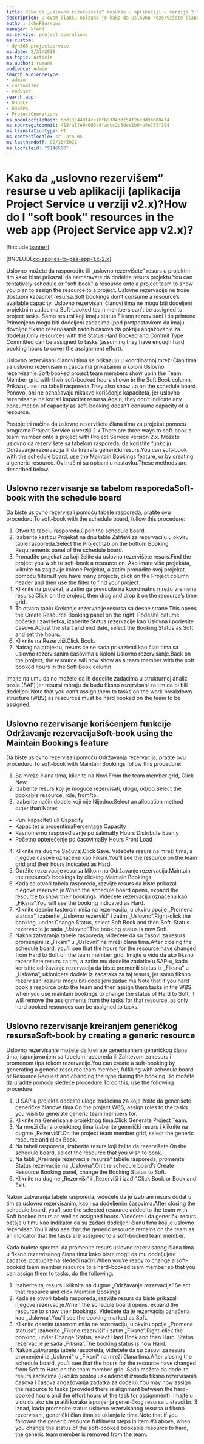 ```yaml
---
title: Kako da „uslovno rezervišete“ resurse u aplikaciji u verziji 2.x?
description: U ovom članku opisano je kako da uslovno rezervišete članove projektnog tima uz pomoć programa Project Service.
author: JohnPBurrows
manager: kfend
ms.service: project-operations
ms.custom:
- dyn365-projectservice
ms.date: 8/21/2018
ms.topic: article
ms.author: rumant
audience: Admin
search.audienceType:
- admin
- customizer
- enduser
search.app:
- D365CE
- D365PS
- ProjectOperations
ms.openlocfilehash: 6bd13c448f4ce16fb93843df54f26cdd9bb884f4
ms.sourcegitcommit: 418fa1fe9d605b8faccc2d5dee1b04b4e753f194
ms.translationtype: HT
ms.contentlocale: sr-Latn-RS
ms.lasthandoff: 02/10/2021
ms.locfileid: "5146500"
---
```

# <a name="how-do-i-soft-book-resources-in-the-web-app-project-service-app-v2x"></a><span data-ttu-id="335af-103">Kako da „uslovno rezervišem“ resurse u veb aplikaciji (aplikacija Project Service u verziji v2.x)?</span><span class="sxs-lookup"><span data-stu-id="335af-103">How do I "soft book" resources in the web app (Project Service app v2.x)?</span></span>

[!include [banner](../includes/psa-now-project-operations.md)]

[!INCLUDE[cc-applies-to-psa-app-1.x-2.x](../includes/cc-applies-to-psa-app-1x-2x.md)]

<span data-ttu-id="335af-104">Uslovno možete da rasporedite ili „uslovno rezervišete“ resurs u projektni tim kako biste prikazali da nameravate da dodelite resurs projektu.</span><span class="sxs-lookup"><span data-stu-id="335af-104">You can tentatively schedule or "soft book" a resource onto a project team to show you plan to assign the resource to a project.</span></span> <span data-ttu-id="335af-105">Uslovne rezervacije ne troše dostupni kapacitet resursa.</span><span class="sxs-lookup"><span data-stu-id="335af-105">Soft bookings don’t consume a resource’s available capacity.</span></span> <span data-ttu-id="335af-106">Uslovno rezervisani članovi tima ne mogu biti dodeljeni projektnim zadacima.</span><span class="sxs-lookup"><span data-stu-id="335af-106">Soft-booked team members can’t be assigned to project tasks.</span></span> <span data-ttu-id="335af-107">Samo resursi koji imaju status Fiksno rezervisani i tip primene Primenjeno mogu biti dodeljeni zadacima (pod pretpostavkom da imaju dovoljno fiksno rezervisanih radnih časova da pokriju angažovanje za dodelu).</span><span class="sxs-lookup"><span data-stu-id="335af-107">Only resources with the Status Hard Booked and Commit Type Committed can be assigned to tasks (assuming they have enough hard booking hours to cover the assignment effort).</span></span>

<span data-ttu-id="335af-108">Uslovno rezervisani članovi tima se prikazuju u koordinatnoj mreži Član tima sa uslovno rezervisanim časovima prikazanim u koloni Uslovno rezervisanje.</span><span class="sxs-lookup"><span data-stu-id="335af-108">Soft-booked project team members show up in the Team Member grid with their soft-booked hours shown in the Soft Book column.</span></span> <span data-ttu-id="335af-109">Prikazuju se i na tabeli rasporeda.</span><span class="sxs-lookup"><span data-stu-id="335af-109">They also show up on the schedule board.</span></span> <span data-ttu-id="335af-110">Ponovo, oni ne označavaju nikakvo korišćenje kapaciteta, jer uslovno rezervisanje ne koristi kapacitet resursa.</span><span class="sxs-lookup"><span data-stu-id="335af-110">Again, they don’t indicate any consumption of capacity as soft-booking doesn’t consume capacity of a resource.</span></span>

<span data-ttu-id="335af-111">Postoje tri načina da uslovno rezervišete člana tima za projekat pomoću programa Project Service u verziji 2.x.</span><span class="sxs-lookup"><span data-stu-id="335af-111">There are three ways to soft-book a team member onto a project with Project Service version 2.x.</span></span> <span data-ttu-id="335af-112">Možete uslovno da rezervišete sa tabelom rasporeda, da koristite funkciju Održavanje rezervacija ili da kreirate generički resurs.</span><span class="sxs-lookup"><span data-stu-id="335af-112">You can soft-book with the schedule board, use the Maintain Bookings feature, or by creating a generic resource.</span></span> <span data-ttu-id="335af-113">Ovi načini su opisani u nastavku.</span><span class="sxs-lookup"><span data-stu-id="335af-113">These methods are described below.</span></span>

## <a name="soft-book-with-the-schedule-board"></a><span data-ttu-id="335af-114">Uslovno rezervisanje sa tabelom rasporeda</span><span class="sxs-lookup"><span data-stu-id="335af-114">Soft-book with the schedule board</span></span>

<span data-ttu-id="335af-115">Da biste uslovno rezervisali pomoću tabele rasporeda, pratite ovu proceduru:</span><span class="sxs-lookup"><span data-stu-id="335af-115">To soft-book with the schedule board, follow this procedure:</span></span> 
1. <span data-ttu-id="335af-116">Otvorite tabelu rasporeda.</span><span class="sxs-lookup"><span data-stu-id="335af-116">Open the schedule board.</span></span>
2. <span data-ttu-id="335af-117">Izaberite karticu Projekat na dnu table Zahtevi za rezervaciju u okviru table rasporeda.</span><span class="sxs-lookup"><span data-stu-id="335af-117">Select the Project tab on the bottom Booking Requirements panel of the schedule board.</span></span>
3. <span data-ttu-id="335af-118">Pronađite projekat za koji želite da uslovno rezervišete resurs.</span><span class="sxs-lookup"><span data-stu-id="335af-118">Find the project you wish to soft-book a resource on.</span></span> <span data-ttu-id="335af-119">Ako imate više projekata, kliknite na zaglavlje kolone Projekat, a zatim pronađite svoj projekat pomoću filtera.</span><span class="sxs-lookup"><span data-stu-id="335af-119">If you have many projects, click on the Project column header and then use the filter to find your project.</span></span>
4. <span data-ttu-id="335af-120">Kliknite na projekat, a zatim ga prevucite na koordinatnu mrežu vremena resursa.</span><span class="sxs-lookup"><span data-stu-id="335af-120">Click on the project, then drag and drop it on the resource’s time grid.</span></span>
5. <span data-ttu-id="335af-121">To otvara tablu Kreiranje rezervacije resursa sa desne strane.</span><span class="sxs-lookup"><span data-stu-id="335af-121">This opens the Create Resource Booking panel on the right.</span></span> <span data-ttu-id="335af-122">Podesite datume početka i završetka, izaberite Status rezervacije kao Uslovna i podesite časove.</span><span class="sxs-lookup"><span data-stu-id="335af-122">Adjust the start and end date, select the Booking Status as Soft and set the hours.</span></span> 
6. <span data-ttu-id="335af-123">Kliknite na Rezerviši.</span><span class="sxs-lookup"><span data-stu-id="335af-123">Click Book.</span></span>
7. <span data-ttu-id="335af-124">Natrag na projektu, resurs će se sada prikazivati kao član tima sa uslovno rezervisanim časovima u koloni Uslovno rezervisanje.</span><span class="sxs-lookup"><span data-stu-id="335af-124">Back on the project, the resource will now show as a team member with the soft booked hours in the Soft Book column.</span></span>

<span data-ttu-id="335af-125">Imajte na umu da ne možete da ih dodelite zadacima u strukturnoj analizi posla (SAP) jer resursi moraju da budu fiksno rezervisani za tim da bi bili dodeljeni.</span><span class="sxs-lookup"><span data-stu-id="335af-125">Note that you can’t assign them to tasks on the work breakdown structure (WBS) as resources must be hard booked on the team to be assigned.</span></span>

## <a name="soft-book-using-the-maintain-bookings-feature"></a><span data-ttu-id="335af-126">Uslovno rezervisanje korišćenjem funkcije Održavanje rezervacija</span><span class="sxs-lookup"><span data-stu-id="335af-126">Soft-book using the Maintain Bookings feature</span></span>

<span data-ttu-id="335af-127">Da biste uslovno rezervisali pomoću Održavanja rezervacija, pratite ovu proceduru:</span><span class="sxs-lookup"><span data-stu-id="335af-127">To soft-book with Maintain Bookings follow this procedure:</span></span>
1. <span data-ttu-id="335af-128">Sa mreže člana tima, kliknite na Novi.</span><span class="sxs-lookup"><span data-stu-id="335af-128">From the team member grid, Click New.</span></span>
2. <span data-ttu-id="335af-129">Izaberite resurs koji je moguće rezervisati, ulogu, od/do.</span><span class="sxs-lookup"><span data-stu-id="335af-129">Select the bookable resource, role, from/to.</span></span>
3. <span data-ttu-id="335af-130">Izaberite način dodele koji nije Nijedno:</span><span class="sxs-lookup"><span data-stu-id="335af-130">Select an allocation method other than None:</span></span>
- <span data-ttu-id="335af-131">Puni kapacitet</span><span class="sxs-lookup"><span data-stu-id="335af-131">Full Capacity</span></span>
- <span data-ttu-id="335af-132">Kapacitet u procentima</span><span class="sxs-lookup"><span data-stu-id="335af-132">Percentage Capacity</span></span>
- <span data-ttu-id="335af-133">Ravnomerno raspoređivanje po satima</span><span class="sxs-lookup"><span data-stu-id="335af-133">By Hours Distribute Evenly</span></span>
- <span data-ttu-id="335af-134">Početno opterećenje po časovima</span><span class="sxs-lookup"><span data-stu-id="335af-134">By Hours Front Load</span></span>
4. <span data-ttu-id="335af-135">Kliknite na dugme Sačuvaj.</span><span class="sxs-lookup"><span data-stu-id="335af-135">Click Save.</span></span> <span data-ttu-id="335af-136">Videćete resurs na mreži tima, a njegove časove označene kao Fiksni.</span><span class="sxs-lookup"><span data-stu-id="335af-136">You’ll see the resource on the team grid and their hours indicated as Hard.</span></span>
5. <span data-ttu-id="335af-137">Održite rezervacije resursa klikom na Održavanje rezervacija.</span><span class="sxs-lookup"><span data-stu-id="335af-137">Maintain the resource’s bookings by clicking Maintain Bookings.</span></span>
6. <span data-ttu-id="335af-138">Kada se otvori tabela rasporeda, razvijte resurs da biste prikazali njegove rezervacije.</span><span class="sxs-lookup"><span data-stu-id="335af-138">When the schedule board opens, expand the resource to show their bookings.</span></span> <span data-ttu-id="335af-139">Videćete rezervaciju označenu kao „Fiksna“.</span><span class="sxs-lookup"><span data-stu-id="335af-139">You will see the booking indicated as Hard.</span></span>
7. <span data-ttu-id="335af-140">Kliknite desnim tasterom miša na rezervaciju, u okviru opcije „Promena statusa“, izaberite „Uslovno rezerviši“ i zatim „Uslovno“.</span><span class="sxs-lookup"><span data-stu-id="335af-140">Right-click the booking, under Change Status, select Soft Book and then Soft.</span></span> <span data-ttu-id="335af-141">Status rezervacije je sada „Uslovno“.</span><span class="sxs-lookup"><span data-stu-id="335af-141">The booking status is now Soft.</span></span>
8. <span data-ttu-id="335af-142">Nakon zatvaranja tabele rasporeda, videćete da su časovi za resurs promenjeni iz „Fiksni“ u „Uslovni“ na mreži člana tima.</span><span class="sxs-lookup"><span data-stu-id="335af-142">After closing the schedule board, you’ll see that the hours for the resource have changed from Hard to Soft on the team member grid.</span></span>
<span data-ttu-id="335af-143">Imajte u vidu da ako fiksno rezervišete resurs za tim, a zatim mu dodelite zadatke u SAP-u, kada koristite održavanje rezervacija da biste promenili status iz „Fiksna“ u „Uslovna“, uklonićete dodele iz zadataka za taj resurs, jer samo fiksno rezervisani resursi mogu biti dodeljeni zadacima.</span><span class="sxs-lookup"><span data-stu-id="335af-143">Note that if you hard book a resource onto the team and then assign them tasks in the WBS, when you use maintain bookings to change the status of Hard to Soft, it will remove the assignments from the tasks for that resource, as only hard booked resources can be assigned to tasks.</span></span>

## <a name="soft-book-by-creating-a-generic-resource"></a><span data-ttu-id="335af-144">Uslovno rezervisanje kreiranjem generičkog resursa</span><span class="sxs-lookup"><span data-stu-id="335af-144">Soft-book by creating a generic resource</span></span>

<span data-ttu-id="335af-145">Uslovno rezervisanje možete da kreirate generisanjem generičkog člana tima, ispunjavanjem sa tabelom rasporeda ili Zahtevom za resurs i promenom tipa tokom rezervacije.</span><span class="sxs-lookup"><span data-stu-id="335af-145">You can create a soft-booking by generating a generic resource team member, fulfilling with schedule board or Resource Request and changing the type during the booking.</span></span>
<span data-ttu-id="335af-146">To možete da uradite pomoću sledeće procedure:</span><span class="sxs-lookup"><span data-stu-id="335af-146">To do this, use the following procedure:</span></span>

1. <span data-ttu-id="335af-147">U SAP-u projekta dodelite uloge zadacima za koje želite da generišete generičke članove tima.</span><span class="sxs-lookup"><span data-stu-id="335af-147">On the project WBS, assign roles to the tasks you wish to generate generic team members for.</span></span>
2. <span data-ttu-id="335af-148">Kliknite na Generisanje projektnog tima.</span><span class="sxs-lookup"><span data-stu-id="335af-148">Click Generate Project Team.</span></span>
3. <span data-ttu-id="335af-149">Na mreži člana projektnog tima izaberite generički resurs i kliknite na dugme „Rezerviši“.</span><span class="sxs-lookup"><span data-stu-id="335af-149">On the project team member grid, select the generic resource and click Book.</span></span>
4. <span data-ttu-id="335af-150">Na tabeli rasporeda, izaberite resurs koji želite da rezervišete.</span><span class="sxs-lookup"><span data-stu-id="335af-150">On the schedule board, select the resource that you wish to book.</span></span>
5. <span data-ttu-id="335af-151">Na tabli „Kreiranje rezervacije resursa“ tabele rasporeda, promenite Status rezervacije na „Uslovna“.</span><span class="sxs-lookup"><span data-stu-id="335af-151">On the schedule board’s Create Resource Booking panel, change the Booking Status to Soft.</span></span>
6. <span data-ttu-id="335af-152">Kliknite na dugme „Rezerviši“ i „Rezerviši i izađi“.</span><span class="sxs-lookup"><span data-stu-id="335af-152">Click Book or Book and Exit.</span></span>

<span data-ttu-id="335af-153">Nakon zatvaranja tabele rasporeda, videćete da je izabrani resurs dodat u tim sa uslovno rezervisanim, kao i sa dodeljenim časovima.</span><span class="sxs-lookup"><span data-stu-id="335af-153">After closing the schedule board, you’ll see the selected resource added to the team with Soft booked hours as well as assigned hours.</span></span> <span data-ttu-id="335af-154">Videćete i da generički resurs ostaje u timu kao indikator da su zadaci dodeljeni članu tima koji je uslovno rezervisan.</span><span class="sxs-lookup"><span data-stu-id="335af-154">You’ll also see that the generic resource remains on the team as an indicator that the tasks are assigned to a soft-booked team member.</span></span>

<span data-ttu-id="335af-155">Kada budete spremni da promenite resurs uslovno rezervisanog člana tima u fiksno rezervisanog člana tima kako biste mogli da mu dodeljujete zadatke, postupite na sledeći način:</span><span class="sxs-lookup"><span data-stu-id="335af-155">When you’re ready to change a soft-booked team member resource to a hard-booked team member so that you can assign them to tasks, do the following:</span></span>

1. <span data-ttu-id="335af-156">Izaberite taj resurs i kliknite na dugme „Održavanje rezervacija“.</span><span class="sxs-lookup"><span data-stu-id="335af-156">Select that resource and click Maintain Bookings.</span></span>
2. <span data-ttu-id="335af-157">Kada se otvori tabela rasporeda, razvijte resurs da biste prikazali njegove rezervacije.</span><span class="sxs-lookup"><span data-stu-id="335af-157">When the schedule board opens, expand the resource to show their bookings.</span></span> <span data-ttu-id="335af-158">Videćete da je rezervacija označena kao „Uslovna“.</span><span class="sxs-lookup"><span data-stu-id="335af-158">You’ll see the booking marked as Soft.</span></span>
3. <span data-ttu-id="335af-159">Kliknite desnim tasterom miša na rezervaciju, u okviru opcije „Promena statusa“, izaberite „Fiksno rezerviši“ i zatim „Fiksno“.</span><span class="sxs-lookup"><span data-stu-id="335af-159">Right-click the booking, under Change Status, select Hard Book and then Hard.</span></span> <span data-ttu-id="335af-160">Status rezervacije je sada „Fiksna“.</span><span class="sxs-lookup"><span data-stu-id="335af-160">The booking status is now Hard.</span></span>
4. <span data-ttu-id="335af-161">Nakon zatvaranja tabele rasporeda, videćete da su časovi za resurs promenjeni iz „Uslovni“ u „Fiksni“ na mreži člana tima.</span><span class="sxs-lookup"><span data-stu-id="335af-161">After closing the schedule board, you’ll see that the hours for the resource have changed from Soft to Hard on the team member grid.</span></span> <span data-ttu-id="335af-162">Sada možete da dodelite resurs zadacima (ukoliko postoji usklađenost između fiksno rezervisanih časova i časova angažovanja zadatka za dodelu).</span><span class="sxs-lookup"><span data-stu-id="335af-162">You may now assign the resource to tasks (provided there is alignment between the hard-booked hours and the effort hours of the task for assignment).</span></span> <span data-ttu-id="335af-163">Imajte u vidu da ako ste pratili korake ispunjenja generičkog resursa u stavci br. 3 iznad, kada promenite status uslovno rezervisanog resursa u fiksno rezervisani, generički član tima se uklanja iz tima.</span><span class="sxs-lookup"><span data-stu-id="335af-163">Note that if you followed the generic resource fulfilment steps in item #3 above, when you change the status of the soft-booked bookable resource to hard, the generic team member is removed from the team.</span></span>
